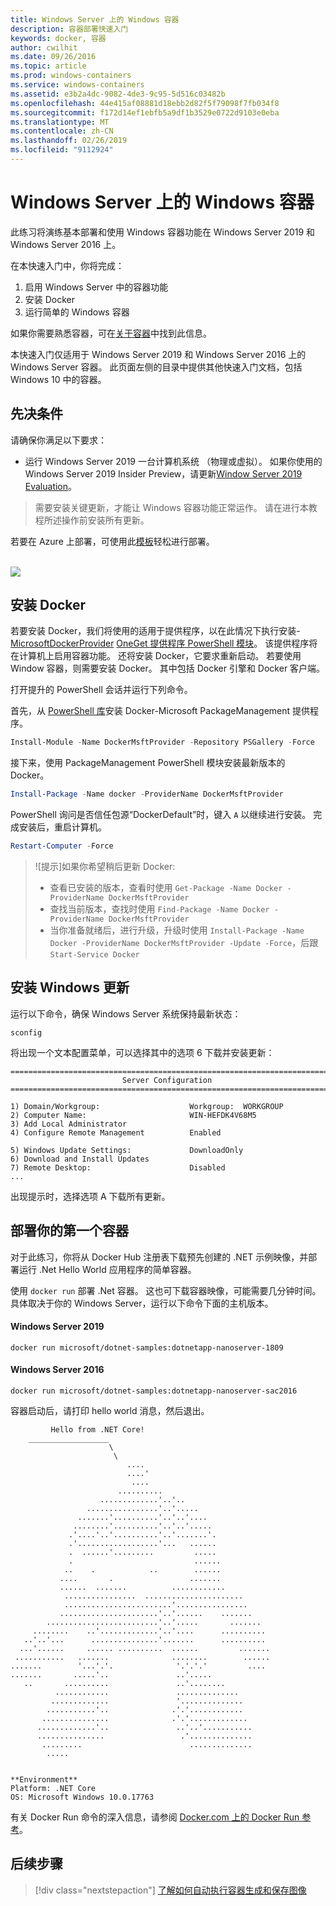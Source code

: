 ```yaml
---
title: Windows Server 上的 Windows 容器
description: 容器部署快速入门
keywords: docker, 容器
author: cwilhit
ms.date: 09/26/2016
ms.topic: article
ms.prod: windows-containers
ms.service: windows-containers
ms.assetid: e3b2a4dc-9082-4de3-9c95-5d516c03482b
ms.openlocfilehash: 44e415af08881d18ebb2d82f5f79098f7fb034f8
ms.sourcegitcommit: f172d14ef1ebfb5a9df1b3529e0722d9103e0eba
ms.translationtype: MT
ms.contentlocale: zh-CN
ms.lasthandoff: 02/26/2019
ms.locfileid: "9112924"
---
```

# <a name="windows-containers-on-windows-server"></a>Windows Server 上的 Windows 容器

此练习将演练基本部署和使用 Windows 容器功能在 Windows Server 2019 和 Windows Server 2016 上。

在本快速入门中，你将完成：

1. 启用 Windows Server 中的容器功能
2. 安装 Docker
3. 运行简单的 Windows 容器

如果你需要熟悉容器，可在[关于容器](../about/index.md)中找到此信息。

本快速入门仅适用于 Windows Server 2019 和 Windows Server 2016 上的 Windows Server 容器。 此页面左侧的目录中提供其他快速入门文档，包括 Windows 10 中的容器。

## <a name="prerequisites"></a>先决条件

请确保你满足以下要求：
- 运行 Windows Server 2019 一台计算机系统 （物理或虚拟）。 如果你使用的 Windows Server 2019 Insider Preview，请更新[Window Server 2019 Evaluation](https://www.microsoft.com/en-us/evalcenter/evaluate-windows-server-2019 )。

> 需要安装关键更新，才能让 Windows 容器功能正常运作。 请在进行本教程所述操作前安装所有更新。

若要在 Azure 上部署，可使用此[模板](https://github.com/Microsoft/Virtualization-Documentation/tree/master/windows-server-container-tools/containers-azure-template)轻松进行部署。

<br/>
<a href="https://portal.azure.com/#create/Microsoft.Template/uri/https%3A%2F%2Fraw.githubusercontent.com%2FMicrosoft%2FVirtualization-Documentation%2Flive%2Fwindows-server-container-tools%2Fcontainers-azure-template%2Fazuredeploy.json" target="_blank">
    <img src="https://azuredeploy.net/deploybutton.png"/>
</a>


## <a name="install-docker"></a>安装 Docker

若要安装 Docker，我们将使用的适用于提供程序，以在此情况下执行安装- [MicrosoftDockerProvider](https://github.com/OneGet/MicrosoftDockerProvider) [OneGet 提供程序 PowerShell 模块](https://github.com/oneget/oneget)。 该提供程序将在计算机上启用容器功能。 还将安装 Docker，它要求重新启动。 若要使用 Window 容器，则需要安装 Docker。 其中包括 Docker 引擎和 Docker 客户端。

打开提升的 PowerShell 会话并运行下列命令。

首先，从 [PowerShell 库](https://www.powershellgallery.com/packages/DockerMsftProvider)安装 Docker-Microsoft PackageManagement 提供程序。

```powershell
Install-Module -Name DockerMsftProvider -Repository PSGallery -Force
```

接下来，使用 PackageManagement PowerShell 模块安装最新版本的 Docker。

```powershell
Install-Package -Name docker -ProviderName DockerMsftProvider
```

PowerShell 询问是否信任包源“DockerDefault”时，键入 `A` 以继续进行安装。 完成安装后，重启计算机。

```powershell
Restart-Computer -Force
```

> ![提示]如果你希望稍后更新 Docker:
>  - 查看已安装的版本，查看时使用 `Get-Package -Name Docker -ProviderName DockerMsftProvider`
>  - 查找当前版本，查找时使用 `Find-Package -Name Docker -ProviderName DockerMsftProvider`
>  - 当你准备就绪后，进行升级，升级时使用 `Install-Package -Name Docker -ProviderName DockerMsftProvider -Update -Force`，后跟 `Start-Service Docker`

## <a name="install-windows-updates"></a>安装 Windows 更新

运行以下命令，确保 Windows Server 系统保持最新状态：

```console
sconfig
```

将出现一个文本配置菜单，可以选择其中的选项 6 下载并安装更新：

```console
===============================================================================
                         Server Configuration
===============================================================================

1) Domain/Workgroup:                    Workgroup:  WORKGROUP
2) Computer Name:                       WIN-HEFDK4V68M5
3) Add Local Administrator
4) Configure Remote Management          Enabled

5) Windows Update Settings:             DownloadOnly
6) Download and Install Updates
7) Remote Desktop:                      Disabled
...
```

出现提示时，选择选项 A 下载所有更新。

## <a name="deploy-your-first-container"></a>部署你的第一个容器

对于此练习，你将从 Docker Hub 注册表下载预先创建的 .NET 示例映像，并部署运行 .Net Hello World 应用程序的简单容器。  

使用 `docker run` 部署 .Net 容器。 这也可下载容器映像，可能需要几分钟时间。 具体取决于你的 Windows Server，运行以下命令下面的主机版本。

#### <a name="windows-server-2019"></a>Windows Server 2019

```console
docker run microsoft/dotnet-samples:dotnetapp-nanoserver-1809
```

#### <a name="windows-server-2016"></a>Windows Server 2016

```console
docker run microsoft/dotnet-samples:dotnetapp-nanoserver-sac2016
```

容器启动后，请打印 hello world 消息，然后退出。

```console
         Hello from .NET Core!
    __________________
                      \
                       \
                          ....
                          ....'
                           ....
                        ..........
                    .............'..'..
                 ................'..'.....
               .......'..........'..'..'....
              ........'..........'..'..'.....
             .'....'..'..........'..'.......'.
             .'..................'...   ......
             .  ......'.........         .....
             .                           ......
            ..    .            ..        ......
           ....       .                 .......
           ......  .......          ............
            ................  ......................
            ........................'................
           ......................'..'......    .......
        .........................'..'.....       .......
     ........    ..'.............'..'....      ..........
   ..'..'...      ...............'.......      ..........
  ...'......     ...... ..........  ......         .......
 ...........   .......              ........        ......
.......        '...'.'.              '.'.'.'         ....
.......       .....'..               ..'.....
   ..       ..........               ..'........
          ............               ..............
         .............               '..............
        ...........'..              .'.'............
       ...............              .'.'.............
      .............'..               ..'..'...........
      ...............                 .'..............
       .........                        ..............
        .....


**Environment**
Platform: .NET Core
OS: Microsoft Windows 10.0.17763
```

有关 Docker Run 命令的深入信息，请参阅 [Docker.com 上的 Docker Run 参考]( https://docs.docker.com/engine/reference/run/)。

## <a name="next-steps"></a>后续步骤

> [!div class="nextstepaction"]
> [了解如何自动执行容器生成和保存图像](./quick-start-images.md)
